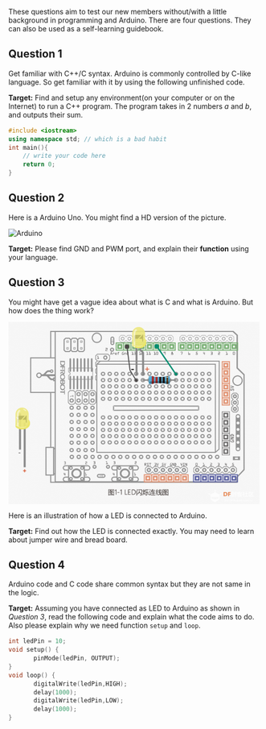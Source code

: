 These questions aim to test our new members without/with a little background in programming and Arduino. There are four questions. They can also be used as a self-learning guidebook.

## Question 1

Get familiar with C++/C syntax. Arduino is commonly controlled by C-like language. So get familiar with it by using the following unfinished code.

**Target:** Find and setup any environment(on your computer or on the Internet) to run a C++ program. The program takes in 2 numbers $a$ and $b$, and outputs their sum.

```c++
#include <iostream>
using namespace std; // which is a bad habit
int main(){
	// write your code here
	return 0;
}
```

## Question 2
Here is a Arduino Uno. You might find a HD version of the picture.

![Arduino](https://encrypted-tbn0.gstatic.com/images?q=tbn:ANd9GcTX-dGOCE5NBCQA0lL2OqqzkkfTrtraOGTIKw&usqp=CAU)

**Target:** Please find GND and PWM port, and explain their **function** using your language.

## Question 3
You might have get a vague idea about what is C and what is Arduino. But how does the thing work?

<img src="https://github.com/Electronic-Intelligence-Club/funnyQ4admin/blob/main/LED.png" width = "500" alt="demo" align=center />

Here is an illustration of how a LED is connected to Arduino.

**Target:** Find out how the LED is connected exactly. You may need to learn about jumper wire and bread board.

## Question 4
Arduino code and C code share common syntax but they are not same in the logic.

**Target:** Assuming you have connected as LED to Arduino as shown in *Question 3*, read the following code and explain what the code aims to do. Also please explain why we need function `setup` and `loop`.
```c++
int ledPin = 10;
void setup() {
       pinMode(ledPin, OUTPUT);
}
void loop() {
       digitalWrite(ledPin,HIGH);
       delay(1000);
       digitalWrite(ledPin,LOW);
       delay(1000);
}
```
